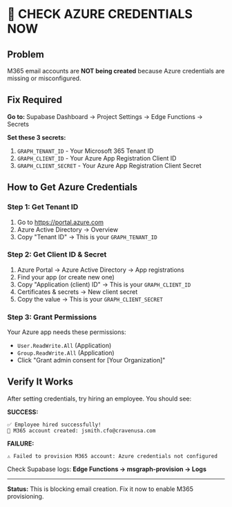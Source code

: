 # 🔧 CHECK AZURE CREDENTIALS NOW

## Problem

M365 email accounts are **NOT being created** because Azure credentials are missing or misconfigured.

## Fix Required

**Go to:** Supabase Dashboard → Project Settings → Edge Functions → Secrets

**Set these 3 secrets:**
1. `GRAPH_TENANT_ID` - Your Microsoft 365 Tenant ID
2. `GRAPH_CLIENT_ID` - Your Azure App Registration Client ID  
3. `GRAPH_CLIENT_SECRET` - Your Azure App Registration Client Secret

## How to Get Azure Credentials

### Step 1: Get Tenant ID
1. Go to https://portal.azure.com
2. Azure Active Directory → Overview
3. Copy "Tenant ID" → This is your `GRAPH_TENANT_ID`

### Step 2: Get Client ID & Secret
1. Azure Portal → Azure Active Directory → App registrations
2. Find your app (or create new one)
3. Copy "Application (client) ID" → This is your `GRAPH_CLIENT_ID`
4. Certificates & secrets → New client secret
5. Copy the value → This is your `GRAPH_CLIENT_SECRET`

### Step 3: Grant Permissions
Your Azure app needs these permissions:
- `User.ReadWrite.All` (Application)
- `Group.ReadWrite.All` (Application)
- Click "Grant admin consent for [Your Organization]"

## Verify It Works

After setting credentials, try hiring an employee. You should see:

**SUCCESS:**
```
✅ Employee hired successfully!
📧 M365 account created: jsmith.cfo@cravenusa.com
```

**FAILURE:**
```
⚠️ Failed to provision M365 account: Azure credentials not configured
```

Check Supabase logs: **Edge Functions → msgraph-provision → Logs**

---

**Status:** This is blocking email creation. Fix it now to enable M365 provisioning.

